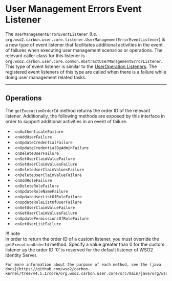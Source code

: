 # User Management Errors Event Listener

The `UserManagementErrorEventListener` (i.e. `org.wso2.carbon.user.core.listener.UserManagementErrorEventListener`) is a new type of event listener that facilitates additional activities in the event of failures when executing user management scenarios or operations. The relevant caller class for this listener is `org.wso2.carbon.user.core.common.AbstractUserManagementErrorListener`. This type of event listener is similar to the [UserOperation Listeners](../../../extend/user-mgt/user-store-listeners). The registered event listeners of this type are called when there is a failure while doing user management related tasks.

---

## Operations

The `getExecutionOrderId` method returns the order ID of the relevant listener. Additionally, the following methods are exposed by this interface in order to support additional activities in an event of failure.

-   ` onAuthenticateFailure`
-   ` onAddUserFailure`
-   ` onUpdateCredentialFailure`
-   ` onUpdateCredentialByAdminFailure`
-   ` onDeleteUserFailure`
-   ` onSetUserClaimValueFailure`
-   ` onSetUserClaimValuesFailure`
-   ` onDeleteUserClaimValuesFailure`
-   ` onDeleteUserClaimValueFailure`
-   ` onAddRoleFailure`
-   ` onDeleteRoleFailure`
-   ` onUpdateRoleNameFailure`
-   ` onUpdateUserListOfRoleFailure`
-   ` onUpdateRoleListOfUserFailure`
-   ` onGetUserClaimValueFailure`
-   ` onGetUserClaimValuesFailure`
-   ` onUpdatePermissionsOfRoleFailure`
-   ` onGetUserListFailure`  

!!! note    
    In order to return the order ID of a custom listener, you must override the `getExecutionOrderId` method. Specify a value greater than 0 for the custom listener as the order ID '0' is reserved for the default listener of WSO2 Identity Server.
    
    For more information about the purpose of each method, see the [java docs](https://github.com/wso2/carbon-kernel/tree/v4.5.1/core/org.wso2.carbon.user.core/src/main/java/org/wso2/carbon/user/core/listener/UserManagementErrorEventListener.java).
    
